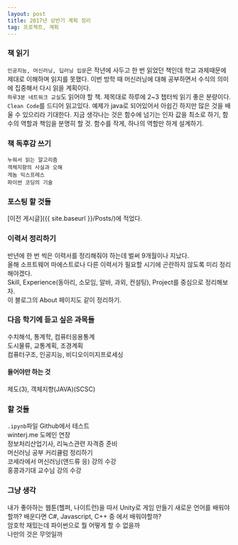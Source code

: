```yaml
---
layout: post
title: 2017년 상반기 계획 정리
tag: 프로젝트, 계획
---
```


### 책 읽기
`인공지능, 머신러닝, 딥러닝 입문`은 작년에 사두고 한 번 읽었던 책인데 학교 과제때문에 제대로 이해하며 읽지를 못했다. 이번 방학 때 머신러닝에 대해 공부하면서 수식의 의미에 집중해서 다시 읽을 계획이다.  
`하루3분 네트워크 교실`도 읽어야 할 책. 제목대로 하루에 2~3 챕터씩 읽기 좋은 분량이다.
`Clean Code`를 드디어 읽고있다. 예제가 java로 되어있어서 아쉽긴 하지만 많은 것을 배울 수 있으리라 기대한다. 지금 생각나는 것은 함수에 넘기는 인자 값을 최소로 하기, 함수의 역할과 책임을 분명히 할 것. 함수를 작게, 하나의 역할만 하게 설계하기.

### 책 독후감 쓰기
`누워서 읽는 알고리즘`  
`객체지향의 사실과 오해`  
`게놈 익스프레스`  
`파이썬 코딩의 기술`

### 포스팅 할 것들
[이전 게시글]({{ site.baseurl }}/Posts/)에 적었다.

### 이력서 정리하기
반년에 한 번 씩은 이력서를 정리해줘야 하는데 벌써 9개월이나 지났다.  
올해 소프트웨어 마에스트로나 다른 이력서가 필요할 시기에 곤란하지 않도록 미리 정리해야겠다.  
Skill, Experience(동아리, 소모임, 알바, 과외, 컨설팅), Project를 중심으로 정리해보자.  
이 블로그의 About 페이지도 같이 정리하기.

### 다음 학기에 듣고 싶은 과목들
수치해석, 통계학, 컴퓨터응용통계  
도시물류, 교통계획, 조경계획  
컴퓨터구조, 인공지능, 비디오이미지프로세싱

#### 들어야만 하는 것
제도(3), 객체지향(JAVA)(SCSC)

### 할 것들
`.ipynb`파일 Github에서 테스트  
winterj.me 도메인 연장  
정보처리산업기사, 리눅스관련 자격증 준비  
머신러닝 공부 커리큘럼 정리하기  
코세라에서 머신러닝(앤드류 응) 강의 수강   
홍콩과기대 교수님 강의 수강

### 그냥 생각
내가 좋아하는 웹툰(헬퍼, 나이트런)을 따서 Unity로 게임 만들기
새로운 언어를 배워야할까? 배운다면 C#, Javascript, C++ 중 에서 배워야할까?  
암호학 재밌는데 파이썬으로 뭘 어떻게 할 수 없을까  
나만의 것은 무엇일까
